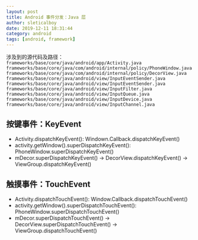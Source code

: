 ```yaml
---
layout: post
title: Android 事件分发：Java 层
author: sleticalboy
date: 2019-12-11 18:31:44
category: android
tags: [android, framework]
---
```


涉及到的源代码及路径：
`frameworks/base/core/java/android/app/Activity.java`
`frameworks/base/core/java/com/android/internal/policy/PhoneWindow.java`
`frameworks/base/core/java/com/android/internal/policy/DecorView.java`
`frameworks/base/core/java/android/view/InputEventSender.java`
`frameworks/base/core/java/android/view/InputEventSender.java`
`frameworks/base/core/java/android/view/InputFilter.java`
`frameworks/base/core/java/android/view/InputQueue.java`
`frameworks/base/core/java/android/view/InputDevice.java`
`frameworks/base/core/java/android/view/InputChannel.java`

## 按键事件：KeyEvent
- Activity.dispatchKeyEvent():  Windown.Callback.dispatchKeyEvent()
- activity.getWindow().superDispatchKeyEvent(): PhoneWindow.superDispatchKeyEvent()
- mDecor.superDispatchKeyEvent() -> DecorView.dispatchKeyEvent() -> ViewGroup.dispatchKeyEvent()

## 触摸事件：TouchEvent
- Activity.dispatchTouchEvent(): Window.Callback.dispatchTouchEvent()
- activity.getWindow().superDispatchTouchEvent(): PhoneWindow.superDispatchTouchEvent()
- mDecor.superDispatchTouchEvent() -> DecorView.superDispatchTouchEvent() -> ViewGroup.dispatchTouchEvent()
